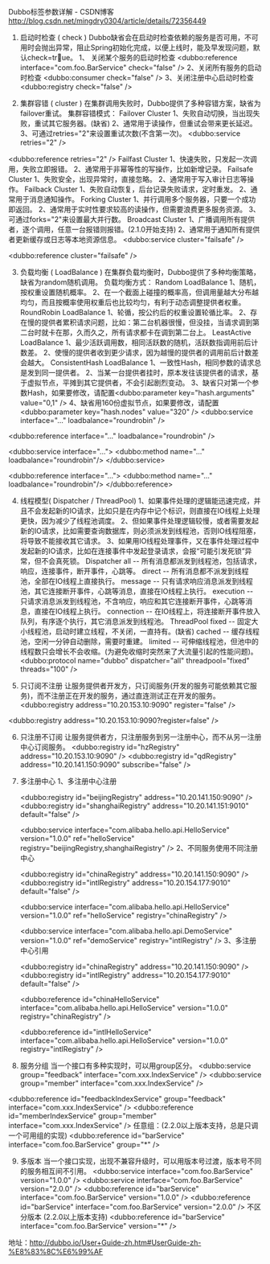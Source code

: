 Dubbo标签参数详解 - CSDN博客 http://blog.csdn.net/mingdry0304/article/details/72356449

1)  启动时检查 ( check )
        Dubbo缺省会在启动时检查依赖的服务是否可用，不可用时会抛出异常，阻止Spring初始化完成，以便上线时，能及早发现问题，默认check=true。
       1、 关闭某个服务的启动时检查
        <dubbo:reference interface="com.foo.BarService" check="false" />
        2、关闭所有服务的启动时检查
        <dubbo:consumer check="false" />
    3、关闭注册中心启动时检查
        <dubbo:registry check="false" />

2) 集群容错 ( cluster )
    在集群调用失败时，Dubbo提供了多种容错方案，缺省为failover重试。
集群容错模式：
        Failover Cluster
                1、失败自动切换，当出现失败，重试其它服务器。(缺省)
                2、通常用于读操作，但重试会带来更长延迟。
                3、可通过retries="2"来设置重试次数(不含第一次)。
<dubbo:service retries="2" />
<!-- 或 -->
<dubbo:reference retries="2" />
        Failfast Cluster
                1、快速失败，只发起一次调用，失败立即报错。
                2、通常用于非幂等性的写操作，比如新增记录。
        Failsafe Cluster
                1、失败安全，出现异常时，直接忽略。
                2、通常用于写入审计日志等操作。
        Failback Cluster
                1、失败自动恢复，后台记录失败请求，定时重发。
                2、通常用于消息通知操作。
        Forking Cluster
                1、并行调用多个服务器，只要一个成功即返回。
                2、通常用于实时性要求较高的读操作，但需要浪费更多服务资源。
                3、可通过forks="2"来设置最大并行数。
        Broadcast Cluster
                1、广播调用所有提供者，逐个调用，任意一台报错则报错。(2.1.0开始支持)
                2、通常用于通知所有提供者更新缓存或日志等本地资源信息。
<dubbo:service cluster="failsafe" />
<!-- 或 -->
<dubbo:reference cluster="failsafe" />

3) 负载均衡 ( LoadBalance )
        在集群负载均衡时，Dubbo提供了多种均衡策略，缺省为random随机调用。
    负载均衡方式：
        Random LoadBalance
                1、随机，按权重设置随机概率。
                2、在一个截面上碰撞的概率高，但调用量越大分布越均匀，而且按概率使用权重后也比较均匀，有利于动态调整提供者权重。
        RoundRobin LoadBalance
                1、轮循，按公约后的权重设置轮循比率。
                2、存在慢的提供者累积请求问题，比如：第二台机器很慢，但没挂，当请求调到第二台时就卡在那，久而久之，所有请求都卡在调到第二台上。
        LeastActive LoadBalance
                1、最少活跃调用数，相同活跃数的随机，活跃数指调用前后计数差。
                2、使慢的提供者收到更少请求，因为越慢的提供者的调用前后计数差会越大。
        ConsistentHash LoadBalance
                1、一致性Hash，相同参数的请求总是发到同一提供者。
                2、当某一台提供者挂时，原本发往该提供者的请求，基于虚拟节点，平摊到其它提供者，不会引起剧烈变动。
                3、缺省只对第一个参数Hash，如果要修改，请配置<dubbo:parameter key="hash.arguments" value="0,1" />
                4、缺省用160份虚拟节点，如果要修改，请配置<dubbo:parameter key="hash.nodes" value="320" />
<dubbo:service interface="..." loadbalance="roundrobin" />
<!-- 或 -->
<dubbo:reference interface="..." loadbalance="roundrobin" />
<!-- 或 -->
<dubbo:service interface="...">
    <dubbo:method name="..." loadbalance="roundrobin"/>
</dubbo:service>
<!-- 或 -->
<dubbo:reference interface="...">
    <dubbo:method name="..." loadbalance="roundrobin"/>
</dubbo:reference>

4) 线程模型( Dispatcher / ThreadPool)
        1、如果事件处理的逻辑能迅速完成，并且不会发起新的IO请求，比如只是在内存中记个标识，则直接在IO线程上处理更快，因为减少了线程池调度。
        2、但如果事件处理逻辑较慢，或者需要发起新的IO请求，比如需要查询数据库，则必须派发到线程池，否则IO线程阻塞，将导致不能接收其它请求。
        3、如果用IO线程处理事件，又在事件处理过程中发起新的IO请求，比如在连接事件中发起登录请求，会报“可能引发死锁”异常，但不会真死锁。
        Dispatcher
  all -- 所有消息都派发到线程池，包括请求，响应，连接事件，断开事件，心跳等。
            direct -- 所有消息都不派发到线程池，全部在IO线程上直接执行。
            message -- 只有请求响应消息派发到线程池，其它连接断开事件，心跳等消息，直接在IO线程上执行。
            execution -- 只请求消息派发到线程池，不含响应，响应和其它连接断开事件，心跳等消息，直接在IO线程上执行。
            connection -- 在IO线程上，将连接断开事件放入队列，有序逐个执行，其它消息派发到线程池。
        ThreadPool
            fixed -- 固定大小线程池，启动时建立线程，不关闭，一直持有。(缺省)
            cached -- 缓存线程池，空闲一分钟自动删除，需要时重建。
            limited -- 可伸缩线程池，但池中的线程数只会增长不会收缩。(为避免收缩时突然来了大流量引起的性能问题)。
<dubbo:protocol name="dubbo" dispatcher="all" threadpool="fixed" threads="100" />

5) 只订阅不注册
        让服务提供者开发方，只订阅服务(开发的服务可能依赖其它服务)，而不注册正在开发的服务，通过直连测试正在开发的服务。
<dubbo:registry address="10.20.153.10:9090" register="false" />
<!-- 或 -->
<dubbo:registry address="10.20.153.10:9090?register=false" />

6) 只注册不订阅
        让服务提供者方，只注册服务到另一注册中心，而不从另一注册中心订阅服务。
<dubbo:registry id="hzRegistry" address="10.20.153.10:9090" />
<dubbo:registry id="qdRegistry" address="10.20.141.150:9090" subscribe="false" />

7) 多注册中心
    1、多注册中心注册
    <!-- 多注册中心配置 -->
    <dubbo:registry id="beijingRegistry" address="10.20.141.150:9090" />
    <dubbo:registry id="shanghaiRegistry" address="10.20.141.151:9010" default="false" />
 
    <!-- 向多个注册中心注册 -->
    <dubbo:service interface="com.alibaba.hello.api.HelloService" version="1.0.0" ref="helloService" registry="beijingRegistry,shanghaiRegistry" />
    2、不同服务使用不同注册中心
    <!-- 多注册中心配置 -->
    <dubbo:registry id="chinaRegistry" address="10.20.141.150:9090" />
    <dubbo:registry id="intlRegistry" address="10.20.154.177:9010" default="false" />
 
    <!-- 向中文站注册中心注册 -->
    <dubbo:service interface="com.alibaba.hello.api.HelloService" version="1.0.0" ref="helloService" registry="chinaRegistry" />
 
    <!-- 向国际站注册中心注册 -->
    <dubbo:service interface="com.alibaba.hello.api.DemoService" version="1.0.0" ref="demoService" registry="intlRegistry" />
    3、多注册中心引用
    <!-- 多注册中心配置 -->
    <dubbo:registry id="chinaRegistry" address="10.20.141.150:9090" />
    <dubbo:registry id="intlRegistry" address="10.20.154.177:9010" default="false" />
 
    <!-- 引用中文站服务 -->
    <dubbo:reference id="chinaHelloService" interface="com.alibaba.hello.api.HelloService" version="1.0.0" registry="chinaRegistry" />
 
    <!-- 引用国际站站服务 -->
    <dubbo:reference id="intlHelloService" interface="com.alibaba.hello.api.HelloService" version="1.0.0" registry="intlRegistry" />

8) 服务分组
        当一个接口有多种实现时，可以用group区分。
<dubbo:service group="feedback" interface="com.xxx.IndexService" />
<dubbo:service group="member" interface="com.xxx.IndexService" />
<!-- 或 -->
<dubbo:reference id="feedbackIndexService" group="feedback" interface="com.xxx.IndexService" />
<dubbo:reference id="memberIndexService" group="member" interface="com.xxx.IndexService" />
任意组：(2.2.0以上版本支持，总是只调一个可用组的实现)
<dubbo:reference id="barService" interface="com.foo.BarService" group="*" />


9) 多版本
        当一个接口实现，出现不兼容升级时，可以用版本号过渡，版本号不同的服务相互间不引用。
<dubbo:service interface="com.foo.BarService" version="1.0.0" />
<dubbo:service interface="com.foo.BarService" version="2.0.0" />
<dubbo:reference id="barService" interface="com.foo.BarService" version="1.0.0" />
<dubbo:reference id="barService" interface="com.foo.BarService" version="2.0.0" />
不区分版本 (2.2.0以上版本支持)
<dubbo:reference id="barService" interface="com.foo.BarService" version="*" />

地址：http://dubbo.io/User+Guide-zh.htm#UserGuide-zh-%E8%83%8C%E6%99%AF